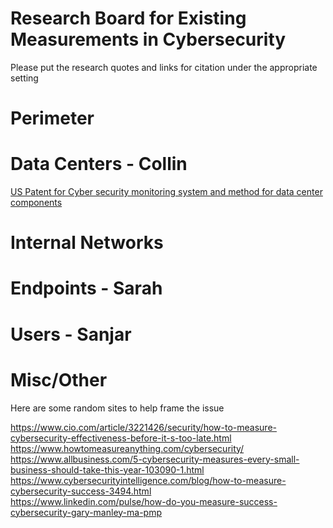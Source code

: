 # Research Board for Existing Measurements in Cybersecurity
Please put the research quotes and links for citation under the appropriate setting

# Perimeter


# Data Centers - Collin
[US Patent for Cyber security monitoring system and method for data center components](https://patentimages.storage.googleapis.com/1c/e4/c9/b1b3426b6d0e63/US9537879.pdf)

# Internal Networks


# Endpoints - Sarah


# Users - Sanjar


# Misc/Other
Here are some random sites to help frame the issue

https://www.cio.com/article/3221426/security/how-to-measure-cybersecurity-effectiveness-before-it-s-too-late.html </br>
https://www.howtomeasureanything.com/cybersecurity/ </br>
https://www.allbusiness.com/5-cybersecurity-measures-every-small-business-should-take-this-year-103090-1.html </br>
https://www.cybersecurityintelligence.com/blog/how-to-measure-cybersecurity-success-3494.html </br>
https://www.linkedin.com/pulse/how-do-you-measure-success-cybersecurity-gary-manley-ma-pmp </br>
 
